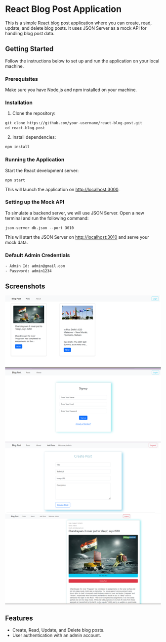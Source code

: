 # React Blog Post Application

This is a simple React blog post application where you can create, read, update, and delete blog posts. It uses JSON Server as a mock API for handling blog post data.

## Getting Started

Follow the instructions below to set up and run the application on your local machine.

### Prerequisites

Make sure you have Node.js and npm installed on your machine.

### Installation

1. Clone the repository:

```
git clone https://github.com/your-username/react-blog-post.git
cd react-blog-post
```

2. Install dependencies:

```bash
npm install
```

### Running the Application

Start the React development server:

```
npm start
```

This will launch the application on [http://localhost:3000](http://localhost:3000).

### Setting up the Mock API

To simulate a backend server, we will use JSON Server. Open a new terminal and run the following command:

``` 
json-server db.json --port 3010
```

This will start the JSON Server on [http://localhost:3010](http://localhost:3010) and serve your mock data.

### Default Admin Credentials

```
- Admin Id: admin@gmail.com
- Password: admin1234
```
## Screenshots

![Image 1](src/Assets/Images/image1.png)
![Image 2](src/Assets/Images/image2.png)
![Image 3](src/Assets/Images/image3.png)
![Image 4](src/Assets/Images/image4.png)

## Features

- Create, Read, Update, and Delete blog posts.
- User authentication with an admin account.

